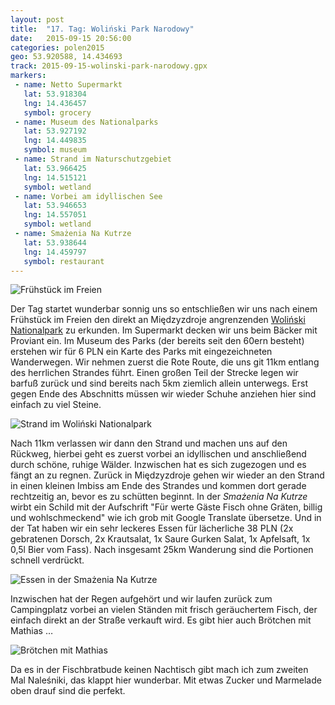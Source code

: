 ```yaml
---
layout: post
title:  "17. Tag: Woliński Park Narodowy"
date:   2015-09-15 20:56:00
categories: polen2015
geo: 53.920588, 14.434693
track: 2015-09-15-wolinski-park-narodowy.gpx
markers:
 - name: Netto Supermarkt
   lat: 53.918304
   lng: 14.436457
   symbol: grocery
 - name: Museum des Nationalparks
   lat: 53.927192
   lng: 14.449835
   symbol: museum
 - name: Strand im Naturschutzgebiet
   lat: 53.966425
   lng: 14.515121
   symbol: wetland
 - name: Vorbei am idyllischen See
   lat: 53.946653
   lng: 14.557051
   symbol: wetland
 - name: Smażenia Na Kutrze
   lat: 53.938644
   lng: 14.459797
   symbol: restaurant
---
```


![Frühstück im Freien](https://pbs.twimg.com/media/CO7YJAfUsAAJBz6.jpg:orig)

Der Tag startet wunderbar sonnig uns so entschließen wir uns nach einem Frühstück im Freien den direkt an Międzyzdroje
angrenzenden [Woliński Nationalpark](http://www.wolinpn.pl/) zu erkunden. Im Supermarkt decken wir uns beim Bäcker mit
Proviant ein. Im Museum des Parks (der bereits seit den
60ern besteht) erstehen wir für 6 PLN ein Karte des Parks mit eingezeichneten Wanderwegen. Wir nehmen zuerst die Rote
Route, die uns git 11km entlang des herrlichen Strandes führt. Einen großen Teil der Strecke legen wir barfuß zurück
und sind bereits nach 5km ziemlich allein unterwegs. Erst gegen Ende des Abschnitts müssen wir wieder Schuhe anziehen
hier sind einfach zu viel Steine.

![Strand im Woliński Nationalpark](https://pbs.twimg.com/media/CO8WiIQXAAA6Kmr.jpg:orig)

Nach 11km verlassen wir dann den Strand und machen uns auf den Rückweg, hierbei geht es zuerst vorbei an idyllischen
und anschließend durch schöne, ruhige Wälder. Inzwischen hat es sich zugezogen und es fängt an zu regnen.
Zurück in Międzyzdroje gehen wir wieder an den Strand in einen kleinen
Imbiss am Ende des Strandes und kommen dort gerade rechtzeitig an, bevor es zu schütten beginnt.
 In der *Smażenia Na Kutrze* wirbt ein Schild mit der Aufschrift "Für werte Gäste Fisch
ohne Gräten, billig und wohlschmeckend" wie ich grob mit Google Translate übersetze. Und in der Tat haben wir ein 
sehr leckeres Essen für lächerliche 38 PLN (2x gebratenen Dorsch, 2x Krautsalat, 1x Saure Gurken Salat, 1x Apfelsaft,
1x 0,5l Bier vom Fass). Nach insgesamt 25km Wanderung sind die Portionen schnell verdrückt.

![Essen in der Smażenia Na Kutrze](https://pbs.twimg.com/media/CO9InwaUcAAd110.jpg:orig)

Inzwischen hat der Regen aufgehört und wir laufen zurück zum Campingplatz vorbei an vielen Ständen mit frisch 
geräuchertem Fisch, der einfach direkt an der Straße verkauft wird. Es gibt hier auch Brötchen mit Mathias …

![Brötchen mit Mathias](https://pbs.twimg.com/media/CO9KZOKWwAA0c2M.jpg:orig)
 
Da es in der Fischbratbude keinen Nachtisch gibt
mach ich zum zweiten Mal Naleśniki, das klappt hier wunderbar. Mit etwas Zucker und Marmelade oben drauf sind 
die perfekt.
